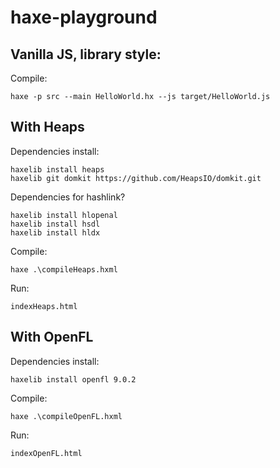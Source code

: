 # haxe-playground

## Vanilla JS, library style:

Compile:

    haxe -p src --main HelloWorld.hx --js target/HelloWorld.js

## With Heaps

Dependencies install:

    haxelib install heaps
    haxelib git domkit https://github.com/HeapsIO/domkit.git

Dependencies for hashlink?

    haxelib install hlopenal
    haxelib install hsdl
    haxelib install hldx

Compile:

    haxe .\compileHeaps.hxml

Run:

    indexHeaps.html

## With OpenFL

Dependencies install:

    haxelib install openfl 9.0.2 

Compile:

    haxe .\compileOpenFL.hxml

Run:

    indexOpenFL.html
